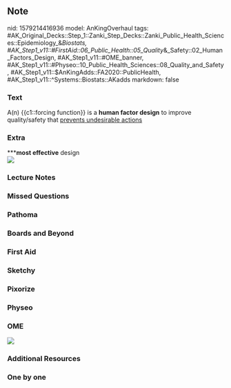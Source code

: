 ## Note
nid: 1579214416936
model: AnKingOverhaul
tags: #AK_Original_Decks::Step_1::Zanki_Step_Decks::Zanki_Public_Health_Sciences::Epidemiology_&_Biostats, #AK_Step1_v11::#FirstAid::06_Public_Health::05_Quality_&_Safety::02_Human_Factors_Design, #AK_Step1_v11::#OME_banner, #AK_Step1_v11::#Physeo::10_Public_Health_Sciences::08_Quality_and_Safety, #AK_Step1_v11::$AnKingAdds::FA2020::PublicHealth, #AK_Step1_v11::^Systems::Biostats::AKadds
markdown: false

### Text
A(n) {{c1::forcing function}} is a <b>human factor design</b> to
improve quality/safety that <u>prevents undesirable actions</u>

### Extra
<div>
  ***<b>most effective</b> design
</div><img src=
"paste-e129691f419f8e97283086294cb7e0a9db3e7212.jpg">

### Lecture Notes


### Missed Questions


### Pathoma


### Boards and Beyond


### First Aid


### Sketchy


### Pixorize


### Physeo


### OME
<div class="ome-widget">
  <a href="https://onlinemeded.org?ref=anki"><img src=
  "_OME_AnkiFlashcards_General_7.png"></a>
</div>

### Additional Resources


### One by one


